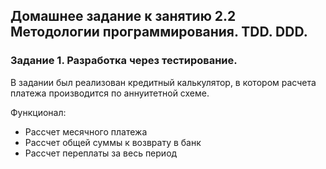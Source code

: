 ## Домашнее задание к занятию 2.2 Методологии программирования. TDD. DDD.
### Задание 1. Разработка через тестирование.

В задании был реализован кредитный калькулятор, в котором расчета платежа производится по аннуитетной схеме.

Функционал:
- Рассчет месячного платежа
- Рассчет общей суммы к возврату в банк
- Рассчет переплаты за весь период